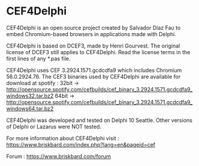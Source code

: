# CEF4Delphi
CEF4Delphi is an open source project created by Salvador Díaz Fau to embed Chromium-based browsers in applications made with Delphi.

CEF4Delphi is based on DCEF3, made by Henri Gourvest. The original license of DCEF3 still applies to CEF4Delphi. Read the license terms in the first lines of any *.pas file.

CEF4Delphi uses CEF 3.2924.1571.gcdcdfa9 which includes Chromium 56.0.2924.76. 
The CEF3 binaries used by CEF4Delphi are available for download at spotify :
  32bit -> http://opensource.spotify.com/cefbuilds/cef_binary_3.2924.1571.gcdcdfa9_windows32.tar.bz2
  64bit -> http://opensource.spotify.com/cefbuilds/cef_binary_3.2924.1571.gcdcdfa9_windows64.tar.bz2

CEF4Delphi was developed and tested on Delphi 10 Seattle. Other versions of Delphi or Lazarus were NOT tested.

For more information about CEF4Delphi visit : 
  https://www.briskbard.com/index.php?lang=en&pageid=cef

Forum :
  https://www.briskbard.com/forum
